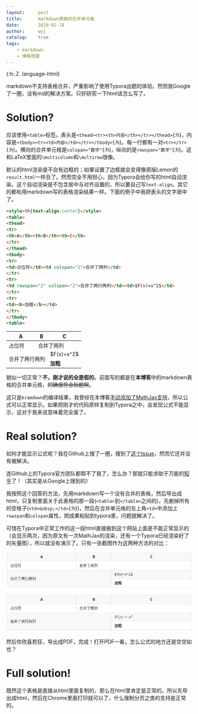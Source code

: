 ```yaml
---
layout:		post
title:		markdown表格的合并单元格
date:		2020-02-18
author:		wyj
catalog:	true
tags:
    - markdown
    - 博客搭建
---
```


{:h:.Z .language-html}

markdown不支持表格合并，严重影响了使用Typora出题的体验。然而我Google了一圈，没有md的解决方案。只好研究一下html该怎么写了。

# Solution?

应该使用`<table>`标签。表头是`<thead><tr><th>内容</th></tr></thead>`{:h}，内容是`<tbody><tr><td>内容</td></tr></tbody>`{:h}。每一行都有一对`<tr></tr>`{:h}。横向的合并单元格是`colspan="数字"`{:h}，纵向的是`rowspan="数字"`{:h}。这和LaTeX里面的`\multicolumn`和`\multirow`很像。

默认的html渲染是不会有边框的；如果设置了边框就会变得像原版Lemon的`result.html`一样丑了。然而完全不用担心，因为Typora会给你写的html自动渲染。这个自动渲染是不包含居中与对齐设置的，所以要自己写`text-align`。其它的都和用markdown写的表格渲染结果一样。下面的例子中我把表头的文字居中了。

```html
<style>th{text-align:center}</style>
<table>
<thead>
<tr>
<th>A</th><th>B</th><th>C</th>
</tr>
</thead>
<tbody>
<tr>
<td>占位符</td><td colspan="2">合并了两列</td>
</tr>
<tr>
<td rowspan="2" colspan="2">合并了两行两列</td><td>$F(x)=x^2$</td>
</tr>
<tr>
<td><b>加粗</b></td>
</tr>
</tbody>
<table>
```

<style>th{text-align:center}</style>
<table>
<thead>
<tr>
<th>A</th><th>B</th><th>C</th>
</tr>
</thead>
<tbody>
<tr>
<td>占位符</td><td colspan="2">合并了两列</td>
</tr>
<tr>
<td rowspan="2" colspan="2">合并了两行两列</td><td>$F(x)=x^2$</td>
</tr>
<tr>
<td><b>加粗</b></td>
</tr>
</tbody>
</table>

貌似一切正常？**不，刚才说的全是假的**。前面写的都是在**本博客**中的markdown表格的合并单元格，~~的确很符合标题啊~~。

这只是`kramdown`的编译结果，我曾经在本博客[手动添加了MathJax支持](/2020/09/04/Hello-world/#latex%E6%B8%B2%E6%9F%93)，所以公式可以正常显示。如果把刚才的代码原样复制到Typora之中，会发现公式不能显示，这对于我来说意味着完全废了。

# Real solution?

如何才能显示公式呢？我在Github上搜了一圈，搜到了[这个Issue](https://github.com/typora/typora-issues/issues/1939)，然而它还并没有被解决。

连Github上的Typora官方团队都帮不了我了，怎么办？那就只能求助于万能的[知乎](https://www.zhihu.com/question/50267650/answer/156771631)了！（其实是从Google上搜到的）

我按照这个回答的方法，先用markdown写一个没有合并的表格，然后导出成html，只复制里面关于此表格的那一段(`<table>`到`</table>`之间的)，先删掉所有的空格子(`<td>&nbsp;</td>`{:h})，然后在合并单元格的左上角`<td>`中添加上`rowspan`和`colspan`属性，把成果粘贴到typora里，问题就解决了。

可惜在Typora中正常工作的这一段html直接搬到这个网站上面是不能正常显示的（会显示两次，因为原文有一次MathJax的渲染，还有一个Typora已经渲染好了的矢量图），所以就没有演示了。只有一张截图作为这两种方法的对比：

![](/img/20200218/1.jpeg)

然后你欣喜若狂，导出成PDF，完成！打开PDF一看，怎么公式的地方还是空空如也？

# Full solution!

既然这个表格是直接从html里面复制的，那么在html里肯定是正常的。所以先导出成html，然后在Chrome里面打印就可以了。什么强制分页之类的支持是正常的。
